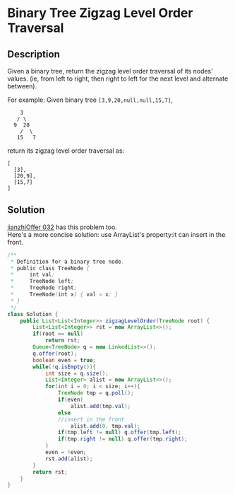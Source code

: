 # Binary Tree Zigzag Level Order Traversal
## Description
Given a binary tree, return the zigzag level order traversal of its nodes' values. (ie, from left to right, then right to left for the next level and alternate between).

For example:
Given binary tree `[3,9,20,null,null,15,7]`,
```
    3
   / \
  9  20
    /  \
   15   7
```
return its zigzag level order traversal as:
```
[
  [3],
  [20,9],
  [15,7]
]
```
## Solution
[jianzhiOffer 032](https://github.com/zzghost/jianzhiOffer/tree/master/Q32) has this problem too.  
Here's a more concise solution: use ArrayList's property:it can insert in the front.  
```java
/**
 * Definition for a binary tree node.
 * public class TreeNode {
 *     int val;
 *     TreeNode left;
 *     TreeNode right;
 *     TreeNode(int x) { val = x; }
 * }
 */
class Solution {
    public List<List<Integer>> zigzagLevelOrder(TreeNode root) {
        List<List<Integer>> rst = new ArrayList<>();
        if(root == null)
            return rst;
        Queue<TreeNode> q = new LinkedList<>();
        q.offer(root);
        boolean even = true;
        while(!q.isEmpty()){
            int size = q.size();
            List<Integer> alist = new ArrayList<>();
            for(int i = 0; i < size; i++){
                TreeNode tmp = q.poll();
                if(even)
                    alist.add(tmp.val);
                else
                //insert in the front
                    alist.add(0, tmp.val);
                if(tmp.left != null) q.offer(tmp.left);
                if(tmp.right != null) q.offer(tmp.right);
            }
            even = !even;
            rst.add(alist);
        }
        return rst;
    }
}
```
